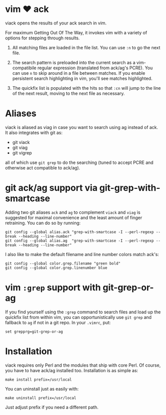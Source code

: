 # vim ♥ ack

viack opens the results of your ack search in vim.

For maximum Getting Out Of The Way, it invokes vim with a variety of options
for stepping through results.

1. All matching files are loaded in the file list.  You can use `:n` to go the
   next file.

2. The search pattern is preloaded into the current search as a vim-compatibile
   regular expression (translated from ack/ag's PCRE).  You can use `n` to skip
   around in a file between matches.  If you enable persistent search
   highlighting in vim, you'll see matches highlighted.

3. The quickfix list is populated with the hits so that `:cn` will jump to the
   line of the next result, moving to the next file as necessary.

# Aliases

viack is aliased as viag in case you want to search using ag instead of ack.
It also integrates with git as:

* git viack
* git viag
* git vigrep

all of which use `git grep` to do the searching (tuned to accept PCRE and
otherwise act compatible to ack/ag).

# git ack/ag support via git-grep-with-smartcase

Adding two git aliases `ack` and `ag` to complement `viack` and `viag` is
suggested for maximal convenience and the least amount of finger retraining.
You can do so by running:

    git config --global alias.ack "grep-with-smartcase -I --perl-regexp --break --heading --line-number"
    git config --global alias.ag  "grep-with-smartcase -I --perl-regexp --break --heading --line-number"

I also like to make the default filename and line number colors match ack's:

    git config --global color.grep.filename "green bold"
    git config --global color.grep.linenumber blue

# vim `:grep` support with git-grep-or-ag

If you find yourself using the `:grep` command to search files and load up the
quickfix list from within vim, you can opportunistically use `git grep` and
fallback to `ag` if not in a git repo.  In your `.vimrc`, put:

    set grepprg=git-grep-or-ag

# Installation

viack requires only Perl and the modules that ship with core Perl.  Of course,
you have to have ack/ag installed too.  Installation is as simple as:

    make install prefix=/usr/local

You can uninstall just as easily with:

    make uninstall prefix=/usr/local

Just adjust prefix if you need a different path.
